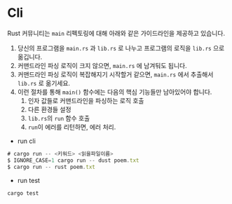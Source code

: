 # Cli

Rust 커뮤니티는 `main` 리펙토링에 대해 아래와 같은 가이드라인을 제공하고 있습니다.

1. 당신의 프로그램을 `main.rs` 과 `lib.rs` 로 나누고 프로그램의 로직을 `lib.rs` 으로 옮깁니다.
2. 커맨드라인 파싱 로직이 크지 않으면, `main.rs` 에 남겨둬도 됩니다.
3. 커맨드라인 파싱 로직이 복잡해지기 시작할거 같으면, `main.rs` 에서 추출해서 `lib.rs` 로 옮기세요.
4. 이런 절차를 통해 `main()` 함수에는 다음의 핵심 기능들만 남아있어야 합니다.
    1. 인자 값들로 커맨드라인을 파싱하는 로직 호출
    2. 다른 환경들 설정
    3. `lib.rs`의 `run` 함수 호출
    4. `run`이 에러를 리턴하면, 에러 처리.


- run cli
```js
# cargo run -- <키워드> <읽을파일이름>
$ IGNORE_CASE=1 cargo run -- dust poem.txt
$ cargo run -- rust poem.txt
```

- run test

```
cargo test
```